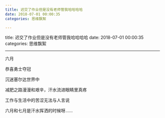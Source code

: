 ```yaml
---
title: 迟交了作业但是没有老师管我哈哈哈哈
date: 2018-07-01 00:00:35
categories: 思维飘絮

---
```

title: 迟交了作业但是没有老师管我哈哈哈哈
date: 2018-07-01 00:00:35
categories: 思维飘絮

---

六月

恭喜勇士夺冠

沉迷塞尔达世界中

减肥之路漫漫和艰辛，汗水流进眼睛里真疼

工作与生活中的苦涩无法与人言说



六月和七月是汗水挥洒的时候呀……


